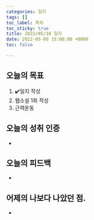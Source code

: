 ```yaml
---
categories: 일지
tags: []
toc_label: 목차
toc_sticky: true
title: 2022/05/10 일지
date: 2022-05-09 15:00:00 +0000
toc: false

---
```

## 오늘의 목표

1. :heavy_check_mark:일지 작성
2. 웹소설 1화 작성
3. 근력운동

## 오늘의 성취 인증

* 

## 오늘의 피드백

* 

## 어제의 나보다 나았던 점.

* 